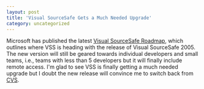 ```yaml
---
layout: post
title: 'Visual SourceSafe Gets a Much Needed Upgrade'
category: uncategorized
---
```


Microsoft has published the latest <a href="http://msdn.microsoft.com/library/default.asp?url=/library/en-us/dnvsent/html/vssmap.asp">Visual SourceSafe Roadmap</a>, which outlines where VSS is heading with the release of Visual SourceSafe 2005.  The new version will still be geared towards individual developers and small teams, i.e., teams with less than 5 developers but it will finally include remote access.  I'm glad to see VSS is finally getting a much needed upgrade but I doubt the new release will convince me to switch back from <a href="http://www.cvshome.org/">CVS</a>.<br /><br /><br />
